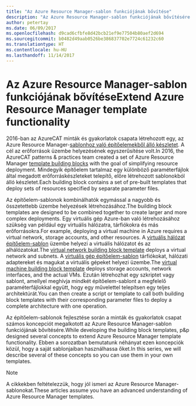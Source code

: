 ```yaml
---
title: "Az Azure Resource Manager-sablon funkciójának bővítése"
description: "Az Azure Resource Manager-sablon funkciójának bővítésére vonatkozó tippeket és trükköket ismertet"
author: petertay
ms.date: 06/09/2017
ms.openlocfilehash: d9cad6cfbfe8d42bcb21ef9e77504b80aef2d694
ms.sourcegitcommit: b0482d49aab0526be386837702e7724c61232c60
ms.translationtype: HT
ms.contentlocale: hu-HU
ms.lasthandoff: 11/14/2017
---
```

# <a name="extend-azure-resource-manager-template-functionality"></a><span data-ttu-id="3decd-103">Az Azure Resource Manager-sablon funkciójának bővítése</span><span class="sxs-lookup"><span data-stu-id="3decd-103">Extend Azure Resource Manager template functionality</span></span>

<span data-ttu-id="3decd-104">2016-ban az AzureCAT minták és gyakorlatok csapata létrehozott egy, az Azure Resource Manager-[sablonhoz való építőelemekből álló készletet](https://github.com/mspnp/template-building-blocks/wiki). A cél az erőforrások üzembe helyezésének egyszerűsítése volt.</span><span class="sxs-lookup"><span data-stu-id="3decd-104">In 2016, the AzureCAT patterns & practices team created a set of Azure Resource Manager [template building blocks](https://github.com/mspnp/template-building-blocks/wiki) with the goal of simplifying resource deployment.</span></span> <span data-ttu-id="3decd-105">Mindegyik építőelem tartalmaz egy különböző paraméterfájlok által megadott erőforráskészleteket telepítő, előre létrehozott sablonokból álló készletet.</span><span class="sxs-lookup"><span data-stu-id="3decd-105">Each building block contains a set of pre-built templates that deploy sets of resources specified by separate parameter files.</span></span>

<span data-ttu-id="3decd-106">Az építőelem-sablonok kombinálhatók egymással a nagyobb és összetettebb üzembe helyezések létrehozásához.</span><span class="sxs-lookup"><span data-stu-id="3decd-106">The building block templates are designed to be combined together to create larger and more complex deployments.</span></span> <span data-ttu-id="3decd-107">Egy virtuális gép Azure-ban való létrehozásához szükség van például egy virtuális hálózatra, tárfiókokra és más erőforrásokra.</span><span class="sxs-lookup"><span data-stu-id="3decd-107">For example, deploying a virtual machine in Azure requires a virtual network, storage accounts, and other resources.</span></span> <span data-ttu-id="3decd-108">A [virtuális hálózat építőelem-sablon](https://github.com/mspnp/template-building-blocks/wiki/VNet-(v1)) üzembe helyezi a virtuális hálózatot és az alhálózatokat.</span><span class="sxs-lookup"><span data-stu-id="3decd-108">The [virtual network building block template](https://github.com/mspnp/template-building-blocks/wiki/VNet-(v1)) deploys a virtual network and subnets.</span></span> <span data-ttu-id="3decd-109">A [virtuális gép építőelem-sablon](https://github.com/mspnp/template-building-blocks/wiki/Windows-and-Linux-VMs-(v1)) tárfiókokat, hálózati adaptereket és magukat a virtuális gépeket helyezi üzembe.</span><span class="sxs-lookup"><span data-stu-id="3decd-109">The [virtual machine building block template](https://github.com/mspnp/template-building-blocks/wiki/Windows-and-Linux-VMs-(v1)) deploys storage accounts, network interfaces, and the actual VMs.</span></span> <span data-ttu-id="3decd-110">Ezután létrehozhat egy szkriptet vagy sablont, amellyel meghívja mindkét építőelem-sablont a megfelelő paraméterfájlokkal együtt, hogy egy művelettel telepítsen egy teljes architektúrát.</span><span class="sxs-lookup"><span data-stu-id="3decd-110">You can then create a script or template to call both building block templates with their corresponding parameter files to deploy a complete architecture with one operation.</span></span>

<span data-ttu-id="3decd-111">Az építőelem-sablonok fejlesztése során a minták és gyakorlatok csapat számos koncepciót megalkotott az Azure Resource Manager-sablon funkciójának bővítésére.</span><span class="sxs-lookup"><span data-stu-id="3decd-111">While developing the building block templates, p&p designed several concepts to extend Azure Resource Manager template functionality.</span></span> <span data-ttu-id="3decd-112">Ebben a sorozatban bemutatunk néhányat ezen koncepciók közül, hogy a saját sablonjaiban használhassa őket.</span><span class="sxs-lookup"><span data-stu-id="3decd-112">In this series, we will describe several of these concepts so you can use them in your own templates.</span></span>

> [!NOTE]
> <span data-ttu-id="3decd-113">A cikkekben feltételezzük, hogy jól ismeri az Azure Resource Manager-sablonokat.</span><span class="sxs-lookup"><span data-stu-id="3decd-113">These articles assume you have an advanced understanding of Azure Resource Manager templates.</span></span>